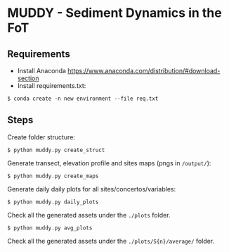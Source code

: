 # MUDDY - Sediment Dynamics in the FoT

## Requirements

- Install Anaconda https://www.anaconda.com/distribution/#download-section
- Install requirements.txt:

```$ conda create -n new environment --file req.txt```

## Steps

Create folder structure:

`$ python muddy.py create_struct`

Generate transect, elevation profile and sites maps (pngs in `/output/`):

`$ python muddy.py create_maps`

Generate daily daily plots for all sites/concertos/variables:

`$ python muddy.py daily_plots`

Check all the generated assets under the `./plots` folder.

`$ python muddy.py avg_plots`

Check all the generated assets under the `./plots/S{n}/average/` folder.
